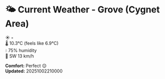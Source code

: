 # 🌤️ Current Weather - Grove (Cygnet Area)

☀️ **-**  
🌡️ 10.3°C (feels like 6.9°C)  
💧 75% humidity  
💨 SW 13 km/h  

**Comfort:** Perfect 😌  
**Updated:** 20251002210000
